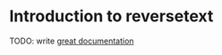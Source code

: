 # Introduction to reversetext

TODO: write [great documentation](http://jacobian.org/writing/what-to-write/)
